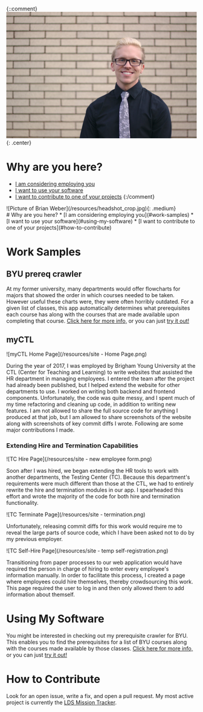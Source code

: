 ---
---

<link rel="stylesheet" href="https://maxcdn.bootstrapcdn.com/bootstrap/4.0.0/css/bootstrap.min.css" integrity="sha384-Gn5384xqQ1aoWXA+058RXPxPg6fy4IWvTNh0E263XmFcJlSAwiGgFAW/dAiS6JXm" crossorigin="anonymous">


{::comment}
![Picture of Brian Weber](/resources/headshot_full.jpg){: .center}
# Why are you here?
* [I am considering employing you](#work-samples)
* [I want to use your software](#using-my-software)
* [I want to contribute to one of your projects](#how-to-contribute)
{:/comment}


<div class="container">
<div class="row">
<div class="col" markdown="1">
![Picture of Brian Weber](/resources/headshot_crop.jpg){: .medium}
</div>
<div class="col" markdown="1">
# Why are you here?
* [I am considering employing you](#work-samples)
* [I want to use your software](#using-my-software)
* [I want to contribute to one of your projects](#how-to-contribute)
</div>
</div>
</div>

# Work Samples
## BYU prereq crawler
At my former university, many departments would offer flowcharts for majors that showed the order in which courses needed to be taken. However useful these charts were, they were often horribly outdated. For a given list of classes, this app automatically determines what prerequisites each course has along with the courses that are made available upon completing that course. [Click here for more info,](https://brianweber13.github.io/byu-prereq-crawler/) or you can just [try it out!](https://brianweber13.github.io/byu-prereq-crawler/byu-prereq-crawler.html)
## myCTL
![myCTL Home Page](/resources/site - Home Page.png)

During the year of 2017, I was employed by Brigham Young University at the CTL (Center for Teaching and Learning) to write websites that assisted the HR department in managing employees. I entered the team after the project had already been published, but I helped extend the website for other departments to use. I worked on writing both backend and frontend components. Unfortunately, the code was quite messy, and I spent much of my time refactoring and cleaning up code, in addition to writing new features. I am not allowed to share the full source code for anything I produced at that job, but I am allowed to share screenshots of the website along with screenshots of key commit diffs I wrote. Following are some major contributions I made.

### Extending Hire and Termination Capabilities
![TC Hire Page](/resources/site - new employee form.png)

Soon after I was hired, we began extending the HR tools to work with another departments, the Testing Center (TC). Because this department's requirements were much different than those at the CTL, we had to entirely rewrite the hire and termination modules in our app. I spearheaded this effort and wrote the majority of the code for both hire and termination functionality.

![TC Terminate Page](/resources/site - termination.png)

Unfortunately, releasing commit diffs for this work would require me to reveal the large parts of source code, which I have been asked not to do by my previous employer.

![TC Self-Hire Page](/resources/site - temp self-registration.png)

Transitioning from paper processes to our web application would have required the person in charge of hiring to enter every employee's information manually. In order to facilitate this process, I created a page where employees could hire themselves, thereby crowdsourcing this work. This page required the user to log in and then only allowed them to add information about themself.

# Using My Software
You might be interested in checking out my prerequisite crawler for BYU. This enables you to find the prerequisites for a list of BYU courses along with the courses made available by those classes. [Click here for more info,](https://brianweber13.github.io/byu-prereq-crawler/) or you can just [try it out!](https://brianweber13.github.io/byu-prereq-crawler/byu-prereq-crawler.html)

# How to Contribute
Look for an open issue, write a fix, and open a pull request. My most active project is currently the [LDS Mission Tracker](https://github.com/brianweber13/mission-tracker).
